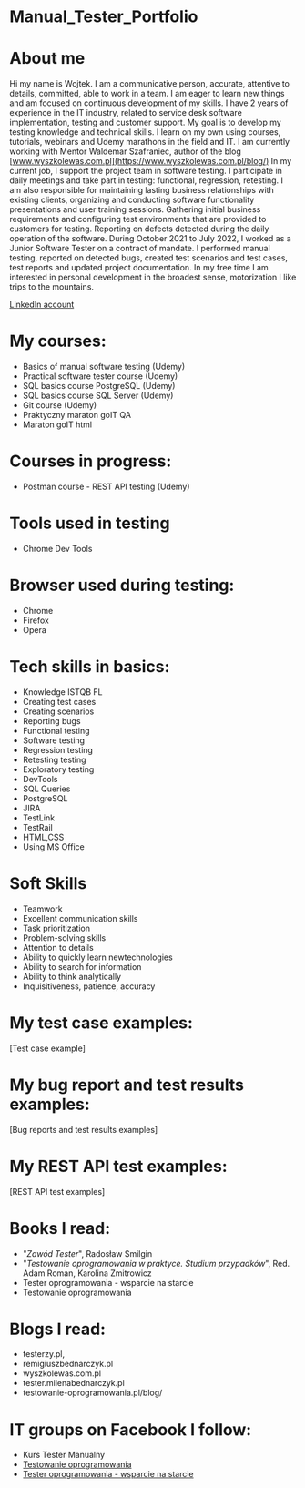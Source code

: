 # Manual_Tester_Portfolio


# About me #

Hi my name is Wojtek. I am a communicative person, accurate, attentive to details, committed, able to work in a team. I am eager to learn new things and am focused on continuous development of my skills. I have 2 years of experience in the IT industry, related to service desk software implementation, testing and customer support. My goal is to develop my testing knowledge and technical skills. I learn on my own using courses, tutorials, webinars and Udemy marathons in the field and IT. I am currently working with Mentor Waldemar Szafraniec, author of the blog [www.wyszkolewas.com.pl](https://www.wyszkolewas.com.pl/blog/) 
In my current job, I support the project team in software testing. I participate in daily meetings and take part in testing: functional, regression, retesting. I am also responsible for maintaining lasting business relationships with existing clients, organizing and conducting software functionality presentations and user training sessions. Gathering initial business requirements and configuring test environments that are provided to customers for testing. Reporting on defects detected during the daily operation of the software. During October 2021 to July 2022, I worked as a Junior Software Tester on a contract of mandate. I performed manual testing, reported on detected bugs, created test scenarios and test cases, test reports and updated project documentation.
In my free time I am interested in personal development in the broadest sense, motorization I like trips to the mountains.


[LinkedIn account](https://www.linkedin.com/in/wojciech-%C5%9Bwist/)


# My courses: #

 - Basics of manual software testing (Udemy) 
 - Practical software tester course (Udemy) 
 - SQL basics course PostgreSQL (Udemy)
 - SQL basics course SQL Server (Udemy)
 - Git course (Udemy)
 - Praktyczny maraton goIT QA
 - Maraton goIT html


# Courses in progress: #
 - Postman course - REST API testing (Udemy)
 
 
 # Tools used in testing
  - Chrome Dev Tools


# Browser used during testing: #
 - Chrome
 - Firefox
 - Opera
 
 
 # Tech skills in basics: #
 - Knowledge ISTQB FL
 - Creating test cases 
 - Creating scenarios
 - Reporting bugs
 - Functional testing
 - Software testing 
 - Regression testing 
 - Retesting testing
 - Exploratory testing
 - DevTools
 - SQL Queries
 - PostgreSQL
 - JIRA
 - TestLink 
 - TestRail
 - HTML,CSS
 - Using MS Office
 
 
 # Soft Skills
- Teamwork
- Excellent communication skills
- Task prioritization
- Problem-solving skills
- Attention to details
- Ability to quickly learn newtechnologies
- Ability to search for information
- Ability to think analytically
- Inquisitiveness, patience, accuracy
 
 
# My test case examples: #
[Test case example]

# My bug report and test results examples: #
[Bug reports and test results examples]

# My REST API test examples: #
[REST API test examples]

 
 # Books I read: #
 - "_Zawód Tester_", Radosław Smilgin
 - "_Testowanie oprogramowania w praktyce. Studium przypadków_", Red. Adam Roman, Karolina Zmitrowicz
 - Tester oprogramowania - wsparcie na starcie
 - Testowanie oprogramowania


# Blogs I read: #
 - testerzy.pl,
 - remigiuszbednarczyk.pl
 - wyszkolewas.com.pl
 - tester.milenabednarczyk.pl
 - testowanie-oprogramowania.pl/blog/


# IT groups on Facebook I follow: #
 - Kurs Tester Manualny
 - [Testowanie oprogramowania](https://www.facebook.com/groups/TestowanieOprogramowania)
 - [Tester oprogramowania - wsparcie na starcie](https://www.facebook.com/groups/testeroprogramowania/?ref=group_header)
